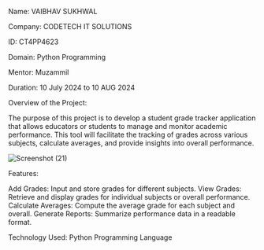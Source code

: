 Name: VAIBHAV SUKHWAL

Company: CODETECH IT SOLUTIONS

ID: CT4PP4623

Domain: Python Programming 

Mentor: Muzammil 

Duration: 10 July 2024 to 10 AUG 2024


Overview of the Project:

The purpose of this project is to develop a student grade tracker application that allows educators or students to manage and monitor academic performance. This tool will facilitate the tracking of grades across various subjects, calculate averages, and provide insights into overall performance.

![Screenshot (21)](https://github.com/user-attachments/assets/04d83a3a-3938-4716-b957-324cc73f71b8)



Features:

Add Grades: Input and store grades for different subjects.
View Grades: Retrieve and display grades for individual subjects or overall performance.
Calculate Averages: Compute the average grade for each subject and overall.
Generate Reports: Summarize performance data in a readable format.

Technology Used: Python Programming Language
